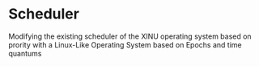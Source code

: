 Scheduler
=========

Modifying the existing scheduler of the XINU operating system based on prority with a Linux-Like Operating System based on Epochs and time quantums
